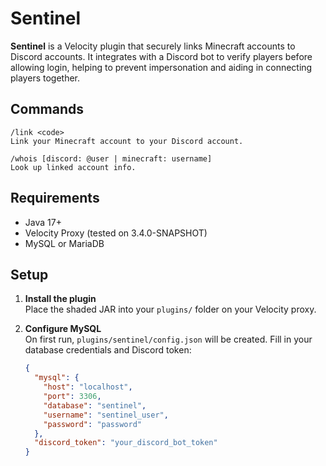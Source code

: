 # Sentinel

**Sentinel** is a Velocity plugin that securely links Minecraft accounts to Discord accounts. It integrates with a Discord bot to verify players before allowing login, helping to prevent impersonation and aiding in connecting players together.

## Commands
    /link <code>
    Link your Minecraft account to your Discord account.

    /whois [discord: @user | minecraft: username]
    Look up linked account info.

## Requirements

- Java 17+
- Velocity Proxy (tested on 3.4.0-SNAPSHOT)
- MySQL or MariaDB

## Setup

1. **Install the plugin**  
   Place the shaded JAR into your `plugins/` folder on your Velocity proxy.

2. **Configure MySQL**  
   On first run, `plugins/sentinel/config.json` will be created. Fill in your database credentials and Discord token:
   ```json
   {
     "mysql": {
       "host": "localhost",
       "port": 3306,
       "database": "sentinel",
       "username": "sentinel_user",
       "password": "password"
     },
     "discord_token": "your_discord_bot_token"
   }
   ```

